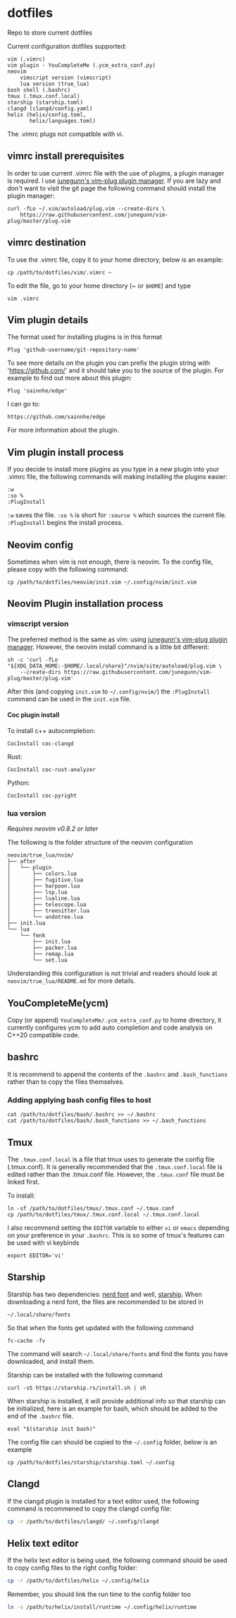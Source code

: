 # dotfiles
Repo to store current dotfiles

Current configuration dotfiles supported:

```
vim (.vimrc)
vim plugin - YouCompleteMe (.ycm_extra_conf.py)
neovim 
    vimscript version (vimscript)
    lua version (true_lua)
bash shell (.bashrc)
tmux (.tmux.conf.local)
starship (starship.toml)
clangd (clangd/config.yaml)
helix (helix/config.toml,
       helix/languages.toml)
```

The .vimrc plugs not compatible with vi.

## vimrc install prerequisites

In order to use current .vimrc file with the use of plugins, a plugin manager is required. I use [junegunn's vim-plug plugin manager](https://github.com/junegunn/vim-plug). If you are lazy and don't want to visit the git page the following command should install the plugin manager:

```
curl -fLo ~/.vim/autoload/plug.vim --create-dirs \
    https://raw.githubusercontent.com/junegunn/vim-plug/master/plug.vim
```

## vimrc destination

To use the .vimrc file, copy it to your home directory, below is an example:

```
cp /path/to/dotfiles/vim/.vimrc ~
```

To edit the file, go to your home directory (~ or `$HOME`) and type

```
vim .vimrc
```


## Vim plugin details
The format used for installing plugins is in this format

```
Plug 'github-username/git-repository-name'
```

To see more details on the plugin you can prefix the plugin string with 'https://github.com/' and it should take you to the source of the plugin. For example to find out more about this plugin:

```
Plug 'sainnhe/edge'
```

I can go to:

```
https://github.com/sainnhe/edge
```

For more information about the plugin.

## Vim plugin install process

If you decide to install more plugins as you type in a new plugin into your .vimrc file, the following commands will making installing the plugins easier:

```
:w
:so %
:PlugInstall
```

`:w` saves the file. `:so %` is short for `:source %` which sources the current file. `:PlugInstall` begins the install process.

## Neovim config
Sometimes when vim is not enough, there is neovim. To the config file, please copy with the following command:

```
cp /path/to/dotfiles/neovim/init.vim ~/.config/nvim/init.vim
```

## Neovim Plugin installation process
### vimscript version
The preferred method is the same as vim: using [junegunn's vim-plug plugin manager](https://github.com/junegunn/vim-plug). However, the neovim install command is a little bit different:

```
sh -c 'curl -fLo "${XDG_DATA_HOME:-$HOME/.local/share}"/nvim/site/autoload/plug.vim \
    --create-dirs https://raw.githubusercontent.com/junegunn/vim-plug/master/plug.vim'
```

After this (and copying `init.vim` to `~/.config/nvim/`) the `:PlugInstall` command can be used in the `init.vim` file.

#### Coc plugin install
To install c++ autocompletion:

```
CocInstall coc-clangd
```

Rust:

```
CocInstall coc-rust-analyzer
```

Python:

```
CocInstall coc-pyright
```

### lua version
*Requires neovim v0.8.2 or later*

The following is the folder structure of the neovim configuration

```
neovim/true_lua/nvim/
├── after
│   └── plugin
│       ├── colors.lua
│       ├── fugitive.lua
│       ├── harpoon.lua
│       ├── lsp.lua
│       ├── lualine.lua
│       ├── telescope.lua
│       ├── treesitter.lua
│       └── undotree.lua
├── init.lua
└── lua
    └── fenk
        ├── init.lua
        ├── packer.lua
        ├── remap.lua
        └── set.lua

```
Understanding this configuration is not trivial and readers should look at `neovim/true_lua/README.md` for more details.

## YouCompleteMe(ycm)
Copy (or append) `YouCompleteMe/.ycm_extra_conf.py` to home directory, it currently configures ycm to add auto completion and code analysis on C++20 compatible code.

## bashrc
It is recommend to append the contents of the `.bashrc` and `.bash_functions` rather than to copy the files themselves.

### Adding applying bash config files to host
```
cat /path/to/dotfiles/bash/.bashrc >> ~/.bashrc
cat /path/to/dotfiles/bash/.bash_functions >> ~/.bash_functions
```

## Tmux
The `.tmux.conf.local` is a file that tmux uses to generate the config file (.tmux.conf). It is generally recommended that the `.tmux.conf.local` file is edited rather than the .tmux.conf file. However, the `.tmux.conf` file must be linked first.

To install:
```
ln -sf /path/to/dotfiles/tmux/.tmux.conf ~/.tmux.conf
cp /path/to/dotfiles/tmux/.tmux.conf.local ~/.tmux.conf.local
```

I also recommend setting the `EDITOR` variable to either `vi` or `emacs` depending on your preference in your `.bashrc`. This is so some of tmux's features can be used with vi keybinds

```
export EDITOR='vi'
```

## Starship
Starship has two dependencies: [nerd font](https://www.nerdfonts.com/font-downloads) and well, [starship](https://starship.rs). When downloading a nerd font, the files are recommended to be stored in
```
~/.local/share/fonts
```
So that when the fonts get updated with the following command
```
fc-cache -fv
```
The command will search `~/.local/share/fonts` and find the fonts you have downloaded, and install them.

Starship can be installed with the following command
```
curl -sS https://starship.rs/install.sh | sh
```
When starship is installed, it will provide additional info so that starship can be initialized, here is an example for bash, which should be added to the end of the `.bashrc` file.
```
eval "$(starship init bash)"
```
The config file can should be copied to the `~/.config` folder, below is an example
```
cp /path/to/dotfiles/starship/starship.toml ~/.config
```

## Clangd
If the clangd plugin is installed for a text editor used, the following command is recommened to copy the clangd config file:
```sh
cp -r /path/to/dotfiles/clangd/ ~/.config/clangd
```

## Helix text editor
If the helix text editor is being used, the following command should be used to copy config files to the right config folder:
```sh
cp -r /path/to/dotfiles/helix ~/.config/helix
```

Remember, you should link the run time to the config folder too
```sh
ln -s /path/to/helix/install/runtime ~/.config/helix/runtime
```
